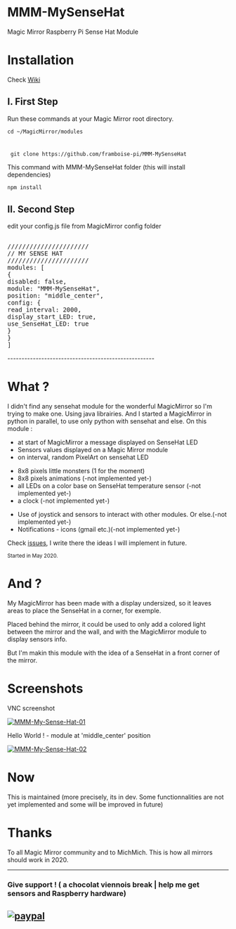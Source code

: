 # MMM-MySenseHat
Magic Mirror Raspberry Pi Sense Hat Module

# Installation
Check <a href="https://github.com/framboise-pi/MMM-MySenseHat/wiki">Wiki</a>

## I. First Step
<p>Run these commands at your Magic Mirror root directory.</p>

<div>
 <code><p>cd ~/MagicMirror/modules</p>
<p> git clone https://github.com/framboise-pi/MMM-MySenseHat</p></code>
</div>
<div>
 <p>This command with MMM-MySenseHat folder (this will install dependencies)</p>
<code>npm install</code>
</div>

## II. Second Step
<p>edit your config.js file from MagicMirror config folder</p>
<div class="highlight highlight-source-js"><pre>  
//////////////////////
// MY SENSE HAT
//////////////////////
modules: <span class="pl-kos">[</span>
<span class="pl-kos">{</span>
<span class="pl-c1">disabled</span>: <span class="pl-s">false</span><span class="pl-kos">,</span>
<span class="pl-c1">module</span>: <span class="pl-s">"MMM-MySenseHat"</span><span class="pl-kos">,</span>
<span class="pl-c1">position</span>: <span class="pl-s">"middle_center"</span><span class="pl-kos">,</span>  
<span class="pl-c1">config</span>: <span class="pl-kos">{</span>
<span class="pl-c">read_interval</span>: <span class="pl-s">2000</span><span class="pl-kos">,</span>
<span class="pl-c">display_start_LED</span>: <span class="pl-s">true</span><span class="pl-kos">,</span>
<span class="pl-c">use_SenseHat_LED</span>: <span class="pl-s">true</span><span class="pl-kos"></span>
<span class="pl-kos">}</span>
<span class="pl-kos">}</span>
<span class="pl-kos">]</span>
</pre></div>
----------------------------------------------------

# What ?
I didn't find any sensehat module for the wonderful MagicMirror so I'm trying to make one.
Using java librairies. And I started a MagicMirror in python in parallel, to use only python with sensehat and else.
On this module :
* at start of MagicMirror a message displayed on SenseHat LED 
* Sensors values displayed on a Magic Mirror module
* on interval, random PixelArt on sensehat LED
 - 8x8 pixels little monsters (1 for the moment)
 - 8x8 pixels animations (-not implemented yet-)
 - all LEDs on a color base on SenseHat temperature sensor (-not implemented yet-)
 - a clock (-not implemented yet-)
* Use of joystick and sensors to interact with other modules. Or else.(-not implemented yet-)
* Notifications - icons (gmail etc.)(-not implemented yet-)

<div>Check <a href="https://github.com/framboise-pi/MMM-MySenseHat/issues">issues</a>, I write there the ideas I will implement in future.</div>

<p><sup>Started in May 2020.</sup></p>

# And ?
<p>My MagicMirror has been made with a display undersized, so it leaves areas to place the SenseHat in a corner, for exemple.</p>
<p>Placed behind the mirror, it could be used to only add a colored light between the mirror and the wall, and with the MagicMirror module to display sensors info.</p>
But I'm makin this module with the idea of a SenseHat in a front corner of the mirror.

# Screenshots
<p>VNC screenshot</p>
<a href="https://ibb.co/JcQVydY"><img src="https://i.ibb.co/x2HWfsn/MMM-My-Sense-Hat-01.png" alt="MMM-My-Sense-Hat-01" border="0"></a>

<p>Hello World ! - module at 'middle_center' position</p>
<a href="https://ibb.co/8YZgypY"><img src="https://i.ibb.co/Dr2fByr/MMM-My-Sense-Hat-02.png" alt="MMM-My-Sense-Hat-02" border="0"></a>

# Now
This is maintained (more precisely, its in dev. Some functionnalities are not yet implemented and some will be improved in future)

# Thanks
To all Magic Mirror community and to MichMich.
This is how all mirrors should work in 2020.

-------------------------------------
### Give support ! ( a chocolat viennois break | help me get sensors and Raspberry hardware)
[![paypal](https://www.paypalobjects.com/en_US/i/btn/btn_donateCC_LG.gif)](https://www.paypal.com/cgi-bin/webscr?cmd=_s-xclick&hosted_button_id=E79JA29LBLTAE&source=url)
------------------------------------------------
